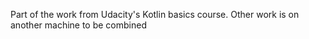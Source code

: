 Part of the work from Udacity's Kotlin basics course. Other work is on another machine to be combined

